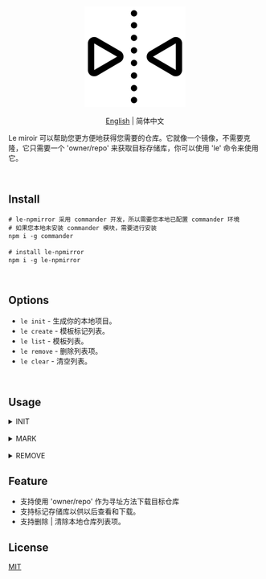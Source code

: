 <p align="center">
<img height="200" src="./assets/mirror.png" alt="le-miroir">
</p>
<p align="center"> <a href="./README.md">English</a> | 简体中文</p>

Le miroir 可以帮助您更方便地获得您需要的仓库。它就像一个镜像，不需要克隆，它只需要一个 'owner/repo' 来获取目标存储库，你可以使用 'le' 命令来使用它。

<br>

## Install

```
# le-npmirror 采用 commander 开发，所以需要您本地已配置 commander 环境
# 如果您本地未安装 commander 模块，需要进行安装
npm i -g commander

# install le-npmirror
npm i -g le-npmirror
```

<br>

## Options

- `le init` - 生成你的本地项目。
- `le create` - 模板标记列表。
- `le list` - 模板列表。
- `le remove` - 删除列表项。
- `le clear` - 清空列表。

<br>

## Usage

<details>
<summary>INIT</summary>

```js
// Method 1
// eg: le init inblossoms/Le-miroir mirror[local folder name]
le init owner/repo project-name

// Method 2
// eg: le init mirror[your mark template] inblossoms/Le-miroir
le init template-index-name project-name
```

</details>
<br>

<details>
<summary>MARK</summary>

```js
le mark

# ? Please mark your warehouse: <Template index name>
# ? Please enter the warehouse address: <owner/repo>
```

</details>
<br>
<details>
<summary>REMOVE</summary>

```js
le remove

# ? Remove the name of the repository you want to delete: <Template index name>
```

</details>

## Feature

- 支持使用 'owner/repo' 作为寻址方法下载目标仓库
- 支持标记存储库以供以后查看和下载。
- 支持删除 | 清除本地仓库列表项。

## License

[MIT](./license)
